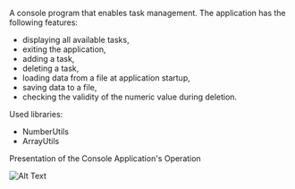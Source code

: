 A console program that enables task management. The application has the following features:

- displaying all available tasks,
- exiting the application,
- adding a task,
- deleting a task,
- loading data from a file at application startup,
- saving data to a file,
- checking the validity of the numeric value during deletion.

Used libraries:
- NumberUtils
- ArrayUtils

Presentation of the Console Application's Operation

  ![Alt Text](https://lms.coderslab.pl/presentations/JEU/pl/4.3/W/M_01_S_11/f78ab30f-4ea4-4602-9aef-60671c11f0cf/student_content/52ab981f-7dd8-4518-83f4-bf763b0984d4/images/sampleInteraction.gif)
